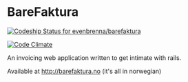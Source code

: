 # BareFaktura

[ ![Codeship Status for evenbrenna/barefaktura](https://codeship.com/projects/42e7c2f0-f5d6-0132-8389-5eb2baa0d764/status?branch=master)](https://codeship.com/projects/85884)

[![Code Climate](https://codeclimate.com/repos/54d917c669568006d5002a33/badges/cd14de099850f960a83b/gpa.svg)](https://codeclimate.com/repos/54d917c669568006d5002a33/feed)

An invoicing web application written to get intimate with rails.

Available at http://barefaktura.no (it's all in norwegian)

